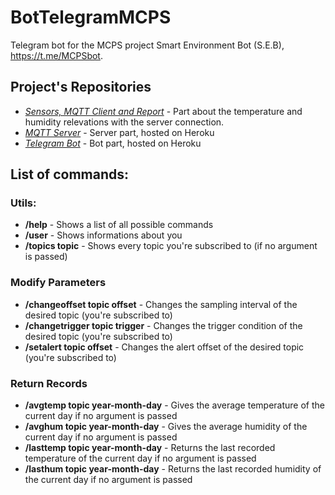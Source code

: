 # BotTelegramMCPS
Telegram bot for the MCPS project Smart Environment Bot (S.E.B), https://t.me/MCPSbot.
## Project's Repositories
- [_Sensors, MQTT Client and Report_](https://github.com/nikodallanoce/MCPS) - Part about the temperature and humidity relevations with the server connection.
- [_MQTT Server_](https://github.com/nikodallanoce/MQTTServer) - Server part, hosted on Heroku
- [_Telegram Bot_](https://github.com/RistoAle97/BotTelegramMCPS) - Bot part, hosted on Heroku
## List of commands:
### Utils:
- **/help** - Shows a list of all possible commands
- **/user** - Shows informations about you
- **/topics topic** - Shows every topic you're subscribed to (if no argument is passed)

### Modify Parameters
- **/changeoffset topic offset** - Changes the sampling interval of the desired topic (you're subscribed to)
- **/changetrigger topic trigger** - Changes the trigger condition of the desired topic (you're subscribed to)
- **/setalert topic offset** - Changes the alert offset of the desired topic (you're subscribed to)

### Return Records
- **/avgtemp topic year-month-day** - Gives the average temperature of the current day if no argument is passed
- **/avghum topic year-month-day** - Gives the average humidity of the current day if no argument is passed
- **/lasttemp topic year-month-day** - Returns the last recorded temperature of the current day if no argument is passed
- **/lasthum topic year-month-day** - Returns the last recorded humidity of the current day if no argument is passed
